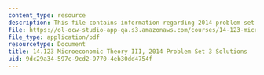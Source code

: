 ```yaml
---
content_type: resource
description: This file contains information regarding 2014 problem set 3 solutions.
file: https://ol-ocw-studio-app-qa.s3.amazonaws.com/courses/14-123-microeconomic-theory-iii-spring-2015/9dc29a34597c9cd297704eb30dd4754f_MIT14_123S15_PSet_3_Sol_14.pdf
file_type: application/pdf
resourcetype: Document
title: 14.123 Microeconomic Theory III, 2014 Problem Set 3 Solutions
uid: 9dc29a34-597c-9cd2-9770-4eb30dd4754f
---
```

